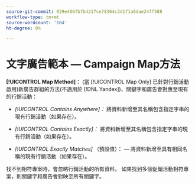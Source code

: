 ```yaml
---
source-git-commit: 029e406fbfb4217ce78364c2d1f1a6dae24ff588
workflow-type: tm+mt
source-wordcount: '104'
ht-degree: 0%

---
```

# 文字廣告範本 — Campaign Map方法

**[!UICONTROL Map Method]：** (當 [!UICONTROL Map Only] 已針對行銷活動啟用)新廣告群組的方法(不適用於 [!DNL Yandex])、關鍵字和廣告會對應至現有的行銷活動：

* *[!UICONTROL Contains Anywhere]：* 將資料新增至其名稱包含指定字串的現有行銷活動（如果存在）。

* *[!UICONTROL Contains Exactly]：* 將資料新增至其名稱包含指定字串的現有行銷活動（如果存在）。

* *[!UICONTROL Exactly Matches]* （預設值）： — 將資料新增至具有相同名稱的現有行銷活動（如果存在）。

找不到相符專案時，會忽略行銷活動的所有資料。 如果找到多個促銷活動相符專案，則關鍵字和廣告會對映至所有關鍵字。
